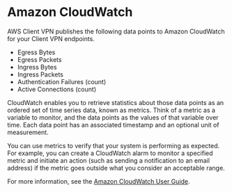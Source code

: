 # Amazon CloudWatch<a name="monitoring-cloudwatch"></a>

AWS Client VPN publishes the following data points to Amazon CloudWatch for your Client VPN endpoints\. 
+ Egress Bytes
+ Egress Packets
+  Ingress Bytes
+ Ingress Packets
+ Authentication Failures \(count\)
+ Active Connections \(count\)

CloudWatch enables you to retrieve statistics about those data points as an ordered set of time series data, known as metrics\. Think of a metric as a variable to monitor, and the data points as the values of that variable over time\. Each data point has an associated timestamp and an optional unit of measurement\.

You can use metrics to verify that your system is performing as expected\. For example, you can create a CloudWatch alarm to monitor a specified metric and initiate an action \(such as sending a notification to an email address\) if the metric goes outside what you consider an acceptable range\.

For more information, see the [Amazon CloudWatch User Guide](https://docs.aws.amazon.com/AmazonCloudWatch/latest/monitoring/)\.